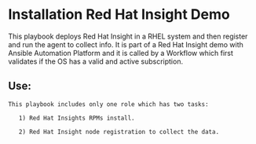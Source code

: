 # Installation Red Hat Insight Demo

This playbook deploys Red Hat Insight in a RHEL system and then register and run the agent to collect info.
It is part of a Red Hat Insight demo with Ansible Automation Platform and it is called by a Workflow which first validates if the OS has a valid and active subscription.

## Use:

```
This playbook includes only one role which has two tasks:

   1) Red Hat Insights RPMs install.

   2) Red Hat Insight node registration to collect the data.

